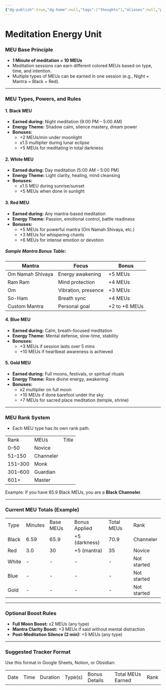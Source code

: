 ```yaml
---
{"dg-publish":true,"dg-home":null,"tags":["thoughts"],"aliases":null,"permalink":"/notes/05-thoughts-resources/meditation-energy-unit/","dgPassFrontmatter":true,"updated":"2025-05-19T10:27:31.097+05:30"}
---
```



# **Meditation Energy Unit**

### **MEU Base Principle**

- **1 Minute of meditation = 10 MEUs**
- Meditation sessions can earn different colored MEUs based on type, time, and intention.
- Multiple types of MEUs can be earned in one session (e.g., Night + Mantra = Black + Red).

---

### **MEU Types, Powers, and Rules**

#### **1. Black MEU**

- **Earned during:** Night meditation (9:00 PM – 5:00 AM)
- **Energy Theme:** Shadow calm, silence mastery, dream power
- **Bonuses:**
    - +2 MEUs/min under moonlight
    - x1.5 multiplier during lunar eclipse
    - +5 MEUs for meditating in total darkness
#### **2. White MEU**

- **Earned during:** Day meditation (5:00 AM – 5:00 PM)
- **Energy Theme:** Light clarity, healing, mind cleansing
- **Bonuses:**
    - x1.5 MEU during sunrise/sunset
    - +5 MEUs when done in sunlight

#### **3. Red MEU**

- **Earned during:** Any mantra-based meditation
- **Energy Theme:** Passion, emotional control, battle readiness
- **Bonuses:**
    - +5 MEUs for powerful mantra (Om Namah Shivaya, etc.)
    - +3 MEUs for whispering chants
    - +6 MEUs for intense emotion or devotion
##### **Sample Mantra Bonus Table:**

|Mantra|Focus|Bonus|
|---|---|---|
|Om Namah Shivaya|Energy awakening|+5 MEUs|
|Ram Ram|Mind protection|+4 MEUs|
|Om|Vibration, presence|+3 MEUs|
|So-Ham|Breath sync|+4 MEUs|
|Custom Mantra|Personal goal|+2 to +6 MEUs|

#### **4. Blue MEU**

- **Earned during:** Calm, breath-focused meditation
- **Energy Theme:** Mental defense, slow-time, stability
- **Bonuses:**
    - +3 MEUs if session lasts over 5 mins
    - +10 MEUs if heartbeat awareness is achieved
#### **5. Gold MEU**

- **Earned during:** Full moons, festivals, or spiritual rituals
- **Energy Theme:** Rare divine energy, awakening
- **Bonuses:**
    - x2 multiplier on full moon
    - +10 MEUs if done barefoot under the sky
    - +7 MEUs for sacred place meditation (temple, shrine)
---

### **MEU Rank System**

- Each MEU type has its own rank path.

|   |   |   |
|---|---|---|
|Rank|MEUs|Title|
|0–50|Novice|
|51–150|Channeler|
|151–300|Monk|
|301–600|Guardian|
|601+|Master|

Example: If you have 65.9 Black MEUs, you are a **Black Channeler**.

---
### **Current MEU Totals (Example)**

|   |   |   |   |   |   |
|---|---|---|---|---|---|
|Type|Minutes|Base MEUs|Bonus Applied|Total MEUs|Rank|
|Black|6.59|65.9|+5 (darkness)|70.9|Channeler|
|Red|3.0|30|+5 (mantra)|35|Novice|
|White|-|-|-|-|Not started|
|Blue|-|-|-|-|Not started|
|Gold|-|-|-|-|Not started|

---
### **Optional Boost Rules**

- **Full Moon Boost:** x2 MEUs (any type)
- **Mantra Clarity Boost:** +3 MEUs if said without mental distraction
- **Post-Meditation Silence (2 min):** +5 MEUs (any type)

---
### **Suggested Tracker Format**

Use this format in Google Sheets, Notion, or Obsidian:

|   |   |   |   |   |   |   |
|---|---|---|---|---|---|---|
|Date|Time|Duration|Type(s)|Bonus Details|Total MEUs Earned|Rank|
